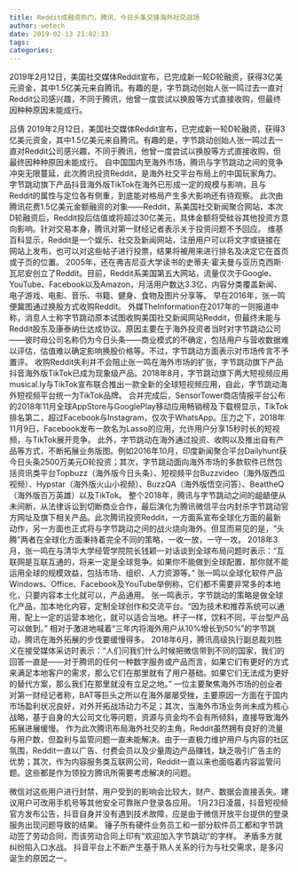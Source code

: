 ```yaml
---
title: Reddit成融资热门，腾讯、今日头条交锋海外社交战场
author: wetech
date: 2019-02-13 21:02:33
tags: 
categories: 
---
```

2019年2月12日，美国社交媒体Reddit宣布，已完成新一轮D轮融资，获得3亿美元资金，其中1.5亿美元来自腾讯。有趣的是，字节跳动创始人张一鸣过去一直对Reddit公司感兴趣，不同于腾讯，他曾一度尝试以换股等方式直接收购，但最终因种种原因未能成行。
<!-- more -->
吕倩
2019年2月12日，美国社交媒体Reddit宣布，已完成新一轮D轮融资，获得3亿美元资金，其中1.5亿美元来自腾讯。有趣的是，字节跳动创始人张一鸣过去一直对Reddit公司感兴趣，不同于腾讯，他曾一度尝试以换股等方式直接收购，但最终因种种原因未能成行。
自中国国内至海外市场，腾讯与字节跳动之间的竞争冲突无限蔓延，此次腾讯投资Reddit，是海外社交平台布局上的中国玩家角力。字节跳动旗下产品抖音海外版TikTok在海外已形成一定的规模与影响，且与Reddit的属性与定位各有侧重，到底能对格局产生多大影响还有待观察。
此次由腾讯花费1.5亿美元金额融资的对象——Reddit，系美国社交新闻聚合网站，本次D轮融资后，Reddit投后估值或将超过30亿美元，具体金额将受硅谷其他投资方意向影响。针对交易本身，腾讯对第一财经记者表示关于投资问题不予回应。
维基百科显示，Reddit是一个娱乐、社交及新闻网站，注册用户可以将文字或链接在网站上发布，也可以对这些帖子进行投票，结果将被用来进行排名及决定它在首页或子页的位置。
2005年，还在弗吉尼亚大学读书的史蒂夫·霍夫曼与亚历克西斯·瓦尼安创立了Reddit。目前，Reddit系美国第五大网站，流量仅次于Google、YouTube、Facebook以及Amazon，月活用户数达3.3亿，内容分类覆盖新闻、电子游戏、电影、音乐、书籍、健身、食物及图片分享等。
早在2016年，张一鸣便冀图通过换股方式收购Reddit。
外媒TheInformation在2017年的一则报道中称，消息人士称字节跳动原本试图收购美国社交新闻网站Reddit，但最终未能与Reddit股东及康泰纳仕达成协议。原因主要在于海外投资者当时对字节跳动公司——彼时母公司名称仍为今日头条——商业模式的不确定，包括用户与营收数据难以评估，估值难以确定影响换股价格等。不过，字节跳动方面表示对市场传言不予置评。
收购Reddit失利并不会阻止张一鸣在海外市场的扩张，字节跳动旗下产品抖音海外版TikTok已成为现象级产品。2018年8月，字节跳动旗下两大短视频应用musical.ly与TikTok宣布联合推出一款全新的全球短视频应用，自此，字节跳动海外短视频平台统一为TikTok品牌。
合并完成后，SensorTower商店情报平台公布的2018年11月全球AppStore与GooglePlay移动应用畅销榜及下载榜显示，TikTok排名第二，超过Facebook与Instagram，仅次于WhatsApp。压力之下，2018年11月9日，Facebook发布一款名为Lasso的应用，允许用户分享15秒时长的短视频，与TikTok展开竞争。
此外，字节跳动在海外通过投资、收购以及推出自有产品等方式，不断拓展业务版图。例如2016年10月，印度新闻聚合平台Dailyhunt获今日头条2500万美元D轮投资；其次，字节跳动面向海外市场的多款软件已然包括资讯类平台Topbuzz（海外版今日头条）、短视频平台Buzzvideo（海外版西瓜视频）、Hypstar（海外版火山小视频）、BuzzQA（海外版悟空问答）、BeattheQ（海外版百万英雄）以及TikTok。
整个2018年，腾讯与字节跳动之间的龃龉便从未间断，从法律诉讼到切断商业合作，最后演化为腾讯微信平台内封杀字节跳动官方网址及旗下相关产品。此次腾讯投资Reddit，一方面系宣布全球化方面的最新动作，另一方面也正式将与字节跳动之间的战火烧向海外。但显而易见的是，“头腾”两者在全球化方面秉持着完全不同的策略，一收一放，一守一攻。
2018年3月，张一鸣在与清华大学经管学院院长钱颖一对话谈到全球布局问题时表示：“互联网是互联互通的，将来一定是全球竞争。如果你不能做到全球配置，那你就不能运用全球的规模效益，包括市场、组织、人力资源等。”
张一鸣以全球化软件产品Windows、Office、Facebook及YouTube举例称，它们都不需要非常多的本地化，只要内容本土化就可以，产品通用。
张一鸣表示，字节跳动的策略是做全球化产品，加本地化内容，定制全球创作和交流平台。“因为技术和推荐系统可以通用，配上一定的运营本地化，就可以适合当地。杯子一样，饮料不同，平台型产品可以做到。”
相对于激进地喊着“三年内将海外用户从10%增长到50%”的字节跳动，腾讯在海外拓展的步伐要缓慢得多。
2018年6月，腾讯高级执行副总裁刘胜义在接受媒体采访时表示：“人们问我们什么时候把微信带到不同的国家，我们的回答一直是——对于腾讯的任何一种数字服务或产品而言，如果它们有更好的方式来满足本地客户的需求，那么它们在那里就有了用户基础。如果它们无法成为更好的替代方案，那么我们在那里就没有立足之地。”
一位主要聚焦海外市场的创业者对第一财经记者称，BAT等巨头之所以在海外屡屡受挫，主要原因一方面在于国内市场盈利状况良好，对外开拓战场动力不足；其次，当海外市场业务尚未成为核心战略，基于自身的大公司文化等问题，资源与资金均不会有所倾斜，直接导致海外拓展进展缓慢。
作为此次腾讯布局海外社交的主角，Reddit虽然拥有良好的流量与用户数，但盈利与监管问题一直未能解决。由于一直极力维护用户与内容的社区氛围，Reddit一直以广告、付费会员以及少量周边产品赚钱，缺乏吸引广告主的优势；其次，作为内容服务类互联网公司，Reddit一直以来也面临着内容监管问题。这些都是作为领投方腾讯所需要考虑解决的问题。
 
 
微信对这些用户进行封禁，用户受到的影响会比较大，财产、数据会直接丢失。建议用户可改用手机号等其他安全可靠账户登录各应用。
1月23日凌晨，抖音短视频官方发布公告，抖音自身并没有遇到技术故障，应是由于微信开放平台提供的登录服务出现问题导致的结果。
锤子所有硬件业务员工和一部分软件员工都和字节跳动签了劳动合同，而该劳动合同上印有“欢迎加入字节跳动”的字样。
矛盾多方就纠纷陷入口水战。
抖音平台上不断产生基于熟人关系的行为与社交需求，是多闪诞生的原因之一。
